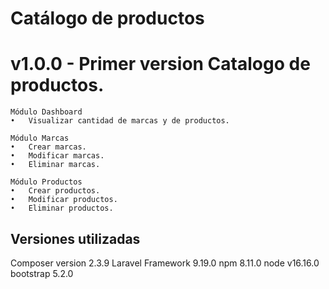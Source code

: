 # Catálogo de productos

# v1.0.0 - Primer version Catalogo de productos.

    Módulo Dashboard
    •   Visualizar cantidad de marcas y de productos.

    Módulo Marcas
    •   Crear marcas.
    •   Modificar marcas.
    •   Eliminar marcas.

    Módulo Productos
    •   Crear productos.
    •   Modificar productos.
    •   Eliminar productos.

## Versiones utilizadas
Composer version 2.3.9
Laravel Framework 9.19.0
npm 8.11.0
node v16.16.0
bootstrap 5.2.0
